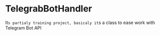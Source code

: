 # TelegrabBotHandler
It`s partialy training project, basicaly it`s a class to ease work with Telegram Bot API
